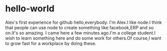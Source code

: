 # hello-world
Alex's first experience for github
hello,everybody.
I'm Alex.I like node.I think that people can use node to create something like facebook,ERP and so on.It's so amazing.
I came here a few minutes ago.I'm a college student.I wish to learn something here and do some work for others.Of course,I want to grow fast for a workplace by doing these.
